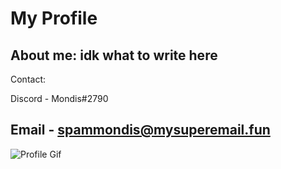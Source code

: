 My Profile
===========
About me: idk what to write here
------
Contact: 

Discord - Mondis#2790

Email - spammondis@mysuperemail.fun
------
![Profile Gif](https://media.discordapp.net/attachments/561669288029585413/749217905442422814/cat.gif)
